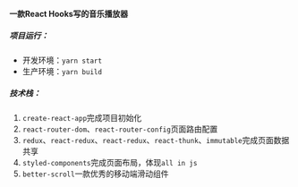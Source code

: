 #### 一款React Hooks写的音乐播放器

##### 项目运行：

+ 开发环境：`yarn start`
+ 生产环境：`yarn build`

##### 技术栈：

1. `create-react-app`完成项目初始化
2. `react-router-dom`、`react-router-config`页面路由配置
3. `redux`、`react-redux`、`react-redux`、`react-thunk`、`immutable`完成页面数据共享
4. `styled-components`完成页面布局，体现`all in js`
5. `better-scroll`一款优秀的移动端滑动组件